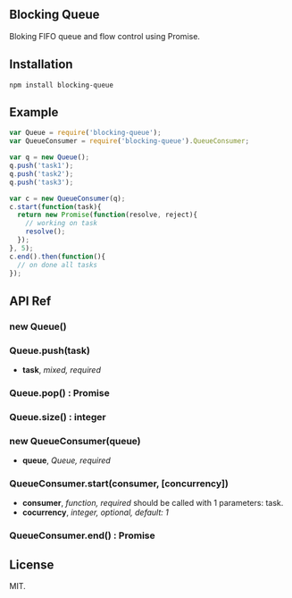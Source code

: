 Blocking Queue
----------------------

Bloking FIFO queue and flow control using Promise.

Installation
-------

```
npm install blocking-queue
```

Example
-------

```js
var Queue = require('blocking-queue');
var QueueConsumer = require('blocking-queue').QueueConsumer;

var q = new Queue();
q.push('task1');
q.push('task2');
q.push('task3');

var c = new QueueConsumer(q);
c.start(function(task){
  return new Promise(function(resolve, reject){
    // working on task
    resolve();
  });
}, 5);
c.end().then(function(){
  // on done all tasks
});
```

API Ref
-------

### new Queue()

### Queue.push(task)

   - **task**, *mixed, required*

### Queue.pop() : Promise

### Queue.size() : integer

### new QueueConsumer(queue)

- **queue**, *Queue, required*

### QueueConsumer.start(consumer, [concurrency])

   - **consumer**, *function, required* should be called with 1 parameters: task.
   - **cocurrency**, *integer, optional, default: 1*

### QueueConsumer.end() : Promise

License
-------

MIT.
